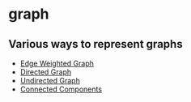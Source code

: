 # graph

## Various ways to represent graphs
- [Edge Weighted Graph](src/EdgeWeightedGraph.java)
- [Directed Graph](src/Digraph.java)
- [Undirected Graph](src/Graph.java)
- [Connected Components](src/CC.java)
